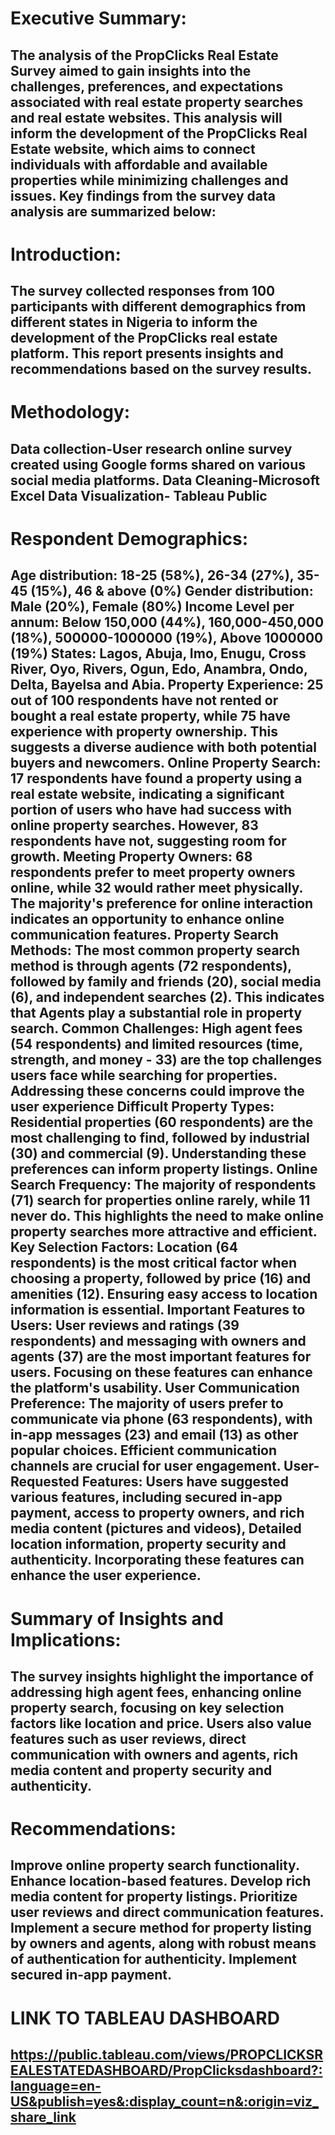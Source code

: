 # Executive Summary:
The analysis of the PropClicks Real Estate Survey aimed to gain insights into the challenges, preferences, and expectations associated with real estate property searches and real estate websites. This analysis will inform the development of the PropClicks Real Estate website, which aims to connect individuals with affordable and available properties while minimizing challenges and issues. Key findings from the survey data analysis are summarized below:
----
# Introduction:
The survey collected responses from 100 participants with different demographics from different states in Nigeria to inform the development of the PropClicks real estate platform. This report presents insights and recommendations based on the survey results.
----
# Methodology:
Data collection-User research online survey created using Google forms shared on various social media platforms.
Data Cleaning-Microsoft Excel
Data Visualization- Tableau Public
----
# Respondent Demographics:
Age distribution: 18-25 (58%), 26-34 (27%), 35-45 (15%), 46 & above (0%)
Gender distribution: Male (20%), Female (80%)
Income Level per annum: Below 150,000 (44%), 160,000-450,000 (18%), 500000-1000000 (19%), Above 1000000 (19%)
States: Lagos, Abuja, Imo, Enugu, Cross River, Oyo, Rivers, Ogun, Edo, Anambra, Ondo, Delta, Bayelsa and Abia.
Property Experience:
25 out of 100 respondents have not rented or bought a real estate property, while 75 have experience with property ownership. This suggests a diverse audience with both potential buyers and newcomers.
Online Property Search:
17 respondents have found a property using a real estate website, indicating a significant portion of users who have had success with online property searches. However, 83 respondents have not, suggesting room for growth.
Meeting Property Owners:
68 respondents prefer to meet property owners online, while 32 would rather meet physically. The majority's preference for online interaction indicates an opportunity to enhance online communication features.
Property Search Methods:
The most common property search method is through agents (72 respondents), followed by family and friends (20), social media (6), and independent searches (2). This indicates that Agents play a substantial role in property search.
Common Challenges:
High agent fees (54 respondents) and limited resources (time, strength, and money - 33) are the top challenges users face while searching for properties. Addressing these concerns could improve the user experience
Difficult Property Types:
 Residential properties (60 respondents) are the most challenging to find, followed by industrial (30) and commercial (9). Understanding these preferences can inform property listings.
Online Search Frequency:
The majority of respondents (71) search for properties online rarely, while 11 never do. This highlights the need to make online property searches more attractive and efficient.
Key Selection Factors:
 Location (64 respondents) is the most critical factor when choosing a property, followed by price (16) and amenities (12). Ensuring easy access to location information is essential.
Important Features to Users:
User reviews and ratings (39 respondents) and messaging with owners and agents (37) are the most important features for users. Focusing on these features can enhance the platform's usability.
User Communication Preference:
The majority of users prefer to communicate via phone (63 respondents), with in-app messages (23) and email (13) as other popular choices. Efficient communication channels are crucial for user engagement.
User-Requested Features:
Users have suggested various features, including secured in-app payment, access to property owners, and rich media content (pictures and videos), Detailed location information, property security and authenticity.  Incorporating these features can enhance the user experience.
----
# Summary of Insights and Implications:
The survey insights highlight the importance of addressing high agent fees, enhancing online property search, focusing on key selection factors like location and price. Users also value features such as user reviews, direct communication with owners and agents, rich media content and property security and authenticity.
----
# Recommendations:
Improve online property search functionality.
Enhance location-based features.
Develop rich media content for property listings.
Prioritize user reviews and direct communication features.
Implement a secure method for property listing by owners and agents, along with robust means of authentication for authenticity.
Implement secured in-app payment.
----

# LINK TO TABLEAU DASHBOARD
https://public.tableau.com/views/PROPCLICKSREALESTATEDASHBOARD/PropClicksdashboard?:language=en-US&publish=yes&:display_count=n&:origin=viz_share_link
----
